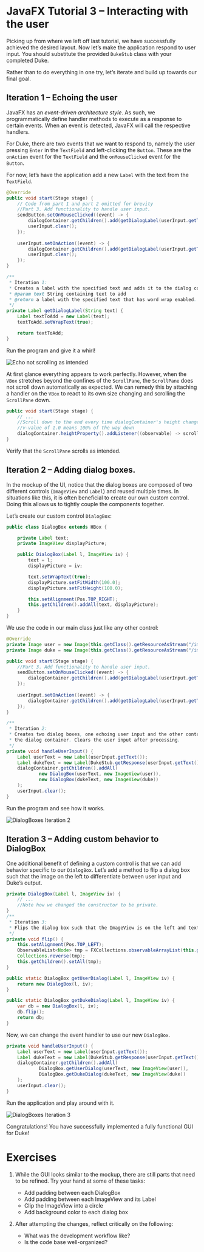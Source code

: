 # JavaFX Tutorial 3 – Interacting with the user

Picking up from where we left off last tutorial, we have successfully achieved the desired layout.
Now let’s make the application respond to user input.
You should substitute the provided `DukeStub` class with your completed Duke. 

Rather than to do everything in one try, let’s iterate and build up towards our final goal. 

## Iteration 1 – Echoing the user 
JavaFX has an _event-driven architecture style_.
As such, we programmatically define handler methods to execute as a response to certain events.
When an event is detected, JavaFX will call the respective handlers.

For Duke, there are two events that we want to respond to, namely the user pressing `Enter` in the `TextField` and left-clicking the `Button`. 
These are the `onAction` event for the `TextField` and the `onMouseClicked` event for the `Button`.

For now, let’s have the application add a new `Label` with the text from the `TextField`.
```java
@Override
public void start(Stage stage) {
    // Code from part 1 and part 2 omitted for brevity
    //Part 3. Add functionality to handle user input.
    sendButton.setOnMouseClicked((event) -> {
        dialogContainer.getChildren().add(getDialogLabel(userInput.getText()));
        userInput.clear();
    });
    
    userInput.setOnAction((event) -> {
        dialogContainer.getChildren().add(getDialogLabel(userInput.getText()));
        userInput.clear();
    });
}

/**
 * Iteration 1:
 * Creates a label with the specified text and adds it to the dialog container.
 * @param text String containing text to add
 * @return a label with the specified text that has word wrap enabled.
 */
private Label getDialogLabel(String text) {
    Label textToAdd = new Label(text);
    textToAdd.setWrapText(true);

    return textToAdd;
}
```

Run the program and give it a whirl!

![Echo not scrolling as intended](assets/EchoNotScrolling.png)

At first glance everything appears to work perfectly. 
However, when the `VBox` stretches beyond the confines of the `ScrollPane`, the `ScrollPane` does not scroll down automatically as expected.
We can remedy this by attaching a handler on the `VBox` to react to its own size changing and scrolling the `ScrollPane` down.

```java
public void start(Stage stage) {
    // ... 
    //Scroll down to the end every time dialogContainer's height changes.
    //v-value of 1.0 means 100% of the way down
    dialogContainer.heightProperty().addListener((observable) -> scrollPane.setVvalue(1.0)); 
}
```

Verify that the `ScrollPane` scrolls as intended.

## Iteration 2 – Adding dialog boxes.
In the mockup of the UI, notice that the dialog boxes are composed of two different controls (`ImageView` and `Label`) and reused multiple times.
In situations like this, it is often beneficial to create our own custom control. 
Doing this allows us to tightly couple the components together. 

Let’s create our custom control `DialogBox`:
```java
public class DialogBox extends HBox {

    private Label text;
    private ImageView displayPicture;

    public DialogBox(Label l, ImageView iv) {
        text = l;
        displayPicture = iv;

        text.setWrapText(true);
        displayPicture.setFitWidth(100.0);
        displayPicture.setFitHeight(100.0);

        this.setAlignment(Pos.TOP_RIGHT);
        this.getChildren().addAll(text, displayPicture);
    }
}
```

We use the code in our main class just like any other control: 

```java
@Override
private Image user = new Image(this.getClass().getResourceAsStream("/images/DaUser.png"));
private Image duke = new Image(this.getClass().getResourceAsStream("/images/DaDuke.png"));

public void start(Stage stage) {
    //Part 3. Add functionality to handle user input.
    sendButton.setOnMouseClicked((event) -> {
        dialogContainer.getChildren().add(getDialogLabel(userInput.getText()));
    });
    
    userInput.setOnAction((event) -> {
        dialogContainer.getChildren().add(getDialogLabel(userInput.getText()));
    });
}

/**
 * Iteration 2:
 * Creates two dialog boxes, one echoing user input and the other containing Duke's reply and then appends them to
 * the dialog container. Clears the user input after processing.
 */
private void handleUserInput() {
    Label userText = new Label(userInput.getText());
    Label dukeText = new Label(DukeStub.getResponse(userInput.getText()));
    dialogContainer.getChildren().addAll(
            new DialogBox(userText, new ImageView(user)),
            new DialogBox(dukeText, new ImageView(duke))
    );
    userInput.clear();
}
```

Run the program and see how it works.

![DialogBoxes Iteration 2](assets/DialogBoxesIteration2.png) 

## Iteration 3 – Adding custom behavior to DialogBox
One additional benefit of defining a custom control is that we can add behavior specific to our `DialogBox`. 
Let’s add a method to flip a dialog box such that the image on the left to differentiate between user input and Duke’s output.

```java
private DialogBox(Label l, ImageView iv) {
    // ...
    //Note how we changed the constructor to be private.
}
/**
 * Iteration 3:
 * Flips the dialog box such that the ImageView is on the left and text on the right.
 */
private void flip() {
    this.setAlignment(Pos.TOP_LEFT);
    ObservableList<Node> tmp = FXCollections.observableArrayList(this.getChildren());
    Collections.reverse(tmp);
    this.getChildren().setAll(tmp);
}

public static DialogBox getUserDialog(Label l, ImageView iv) {
    return new DialogBox(l, iv);
}

public static DialogBox getDukeDialog(Label l, ImageView iv) {
    var db = new DialogBox(l, iv);
    db.flip();
    return db;
}
```

Now, we can change the event handler to use our new `DialogBox`. 

```java
private void handleUserInput() {
    Label userText = new Label(userInput.getText());
    Label dukeText = new Label(DukeStub.getResponse(userInput.getText()));
    dialogContainer.getChildren().addAll(
            DialogBox.getUserDialog(userText, new ImageView(user)),
            DialogBox.getDukeDialog(dukeText, new ImageView(duke))
    );
    userInput.clear();
}
```

Run the application and play around with it. 

![DialogBoxes Iteration 3](assets/DialogBoxesIteration3.png)

Congratulations! 
You have successfully implemented a fully functional GUI for Duke!  

# Exercises
1. While the GUI looks similar to the mockup, there are still parts that need to be refined. 
Try your hand at some of these tasks:
    * Add padding between each DialogBox
    * Add padding between each ImageView and its Label
    * Clip the ImageView into a circle
    * Add background color to each dialog box

1. After attempting the changes, reflect critically on the following:
    * What was the development workflow like?
    * Is the code base well-organized?
